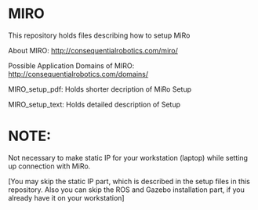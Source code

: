 # MIRO

This repository holds files describing how to setup MiRo

About MIRO: http://consequentialrobotics.com/miro/

Possible Application Domains of MIRO: http://consequentialrobotics.com/domains/

MIRO_setup_pdf: Holds shorter decription of MiRo Setup

MIRO_setup_text: Holds detailed description of Setup

# NOTE:

Not necessary to make static IP for your workstation (laptop) while setting up connection with MiRo.

[You may skip the static IP part, which is described in the setup files in this repository. Also you can skip the ROS and Gazebo installation part, if you already have it on your workstation]
